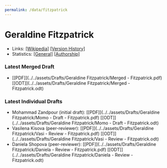 ```yaml
---
permalink: /data/fitzpatrick
---
```


# Geraldine Fitzpatrick
- Links: [\[Wikipedia\]](https://de.wikipedia.org/w/index.php?title=Geraldine_Fitzpatrick) [\[Version History\]](https://de.wikipedia.org/w/index.php?title=Geraldine_Fitzpatrick&action=history)
- Statistics: [\[General\]](https://xtools.wmflabs.org/articleinfo/de.wikipedia.org/Geraldine%20Fitzpatrick) [\[Authorship\]](https://xtools.wmflabs.org/articleinfo-authorship/de.wikipedia.org/Geraldine_Fitzpatrick?uselang=de)

### Latest Merged Draft
- [\[PDF\]](../../assets/Drafts/Geraldine Fitzpatrick/Merged - Fitzpatrick.pdf) [\[ODT\]](../../assets/Drafts/Geraldine Fitzpatrick/Merged - Fitzpatrick.odt)

### Latest Individual Drafts
- Mohammad Zandpour (initial draft): [\[PDF\]](../../assets/Drafts/Geraldine Fitzpatrick/Momo - Draft - Fitzpatrick.pdf) [\[ODT\]](../../assets/Drafts/Geraldine Fitzpatrick/Momo - Draft - Fitzpatrick.odt)
- Vasilena Kisova (peer-reviewer): [\[PDF\]](../../assets/Drafts/Geraldine Fitzpatrick/Vasi - Review - Fitzpatrick.pdf) [\[ODT\]](../../assets/Drafts/Geraldine Fitzpatrick/Vasi - Review - Fitzpatrick.odt)
- Daniela Shopova (peer-reviewer): [\[PDF\]](../../assets/Drafts/Geraldine Fitzpatrick/Daniela - Review - Fitzpatrick.pdf) [\[ODT\]](../../assets/Drafts/Geraldine Fitzpatrick/Daniela - Review - Fitzpatrick.odt)
